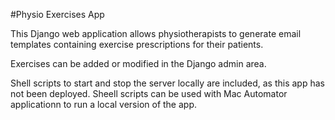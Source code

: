 #Physio Exercises App 

This Django web application allows physiotherapists to generate email templates containing exercise prescriptions for their patients.

Exercises can be added or modified in the Django admin area. 

Shell scripts to start and stop the server locally are included, as this app has not been deployed.
Sheell scripts can be used with Mac Automator applicationn to run a local version of the app. 